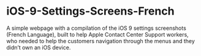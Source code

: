 # iOS-9-Settings-Screens-French
A simple webpage with a compilation of the iOS 9 settings screenshots (French Language), built to help Apple Contact Center Support workers, who needed to help the customers navigation through the menus and they didn’t own an iOS device.
